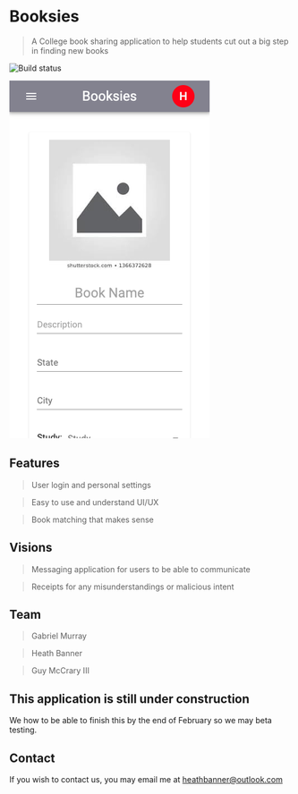 

# Booksies

> A College book sharing application to help students cut out a big step in finding new books

![Build status](https://img.shields.io/badge/build-passing-brightgreen)

![Screen shot](Screenshot.png)

## Features

> User login and personal settings

> Easy to use and understand UI/UX

> Book matching that makes sense

## Visions

> Messaging application for users to be able to communicate

> Receipts for any misunderstandings or malicious intent

## Team

> Gabriel Murray

> Heath Banner

> Guy McCrary III

## This application is still under construction

We how to be able to finish this by the end of February so we may beta testing.

## Contact

If you wish to contact us, you may email me at heathbanner@outlook.com